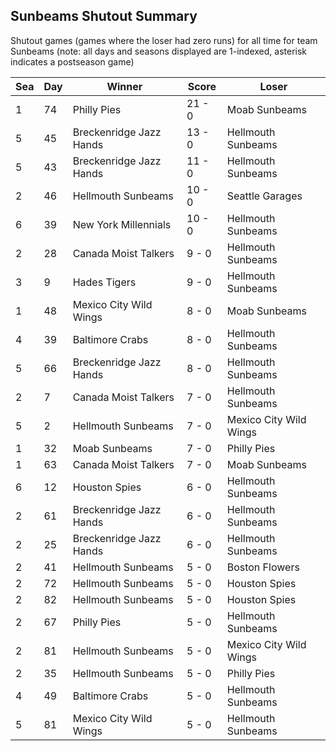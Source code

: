 ## Sunbeams Shutout Summary



Shutout games (games where the loser had zero runs) for all time for team Sunbeams (note: all days and seasons displayed are 1-indexed, asterisk indicates a postseason game)


| Sea | Day | Winner | Score | Loser | 
| ------ |------ |------ |------ |------ |
| 1 | 74 | Philly Pies | 21 - 0 | Moab Sunbeams | 
| 5 | 45 | Breckenridge Jazz Hands | 13 - 0 | Hellmouth Sunbeams | 
| 5 | 43 | Breckenridge Jazz Hands | 11 - 0 | Hellmouth Sunbeams | 
| 2 | 46 | Hellmouth Sunbeams | 10 - 0 | Seattle Garages | 
| 6 | 39 | New York Millennials | 10 - 0 | Hellmouth Sunbeams | 
| 2 | 28 | Canada Moist Talkers | 9 - 0 | Hellmouth Sunbeams | 
| 3 | 9 | Hades Tigers | 9 - 0 | Hellmouth Sunbeams | 
| 1 | 48 | Mexico City Wild Wings | 8 - 0 | Moab Sunbeams | 
| 4 | 39 | Baltimore Crabs | 8 - 0 | Hellmouth Sunbeams | 
| 5 | 66 | Breckenridge Jazz Hands | 8 - 0 | Hellmouth Sunbeams | 
| 2 | 7 | Canada Moist Talkers | 7 - 0 | Hellmouth Sunbeams | 
| 5 | 2 | Hellmouth Sunbeams | 7 - 0 | Mexico City Wild Wings | 
| 1 | 32 | Moab Sunbeams | 7 - 0 | Philly Pies | 
| 1 | 63 | Canada Moist Talkers | 7 - 0 | Moab Sunbeams | 
| 6 | 12 | Houston Spies | 6 - 0 | Hellmouth Sunbeams | 
| 2 | 61 | Breckenridge Jazz Hands | 6 - 0 | Hellmouth Sunbeams | 
| 2 | 25 | Breckenridge Jazz Hands | 6 - 0 | Hellmouth Sunbeams | 
| 2 | 41 | Hellmouth Sunbeams | 5 - 0 | Boston Flowers | 
| 2 | 72 | Hellmouth Sunbeams | 5 - 0 | Houston Spies | 
| 2 | 82 | Hellmouth Sunbeams | 5 - 0 | Houston Spies | 
| 2 | 67 | Philly Pies | 5 - 0 | Hellmouth Sunbeams | 
| 2 | 81 | Hellmouth Sunbeams | 5 - 0 | Mexico City Wild Wings | 
| 2 | 35 | Hellmouth Sunbeams | 5 - 0 | Philly Pies | 
| 4 | 49 | Baltimore Crabs | 5 - 0 | Hellmouth Sunbeams | 
| 5 | 81 | Mexico City Wild Wings | 5 - 0 | Hellmouth Sunbeams | 


